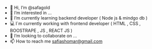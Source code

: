 - 👋 Hi, I’m @safagold
- 👀 I’m interested in ...
- 🌱 I’m currently learning  backend developer ( Node js & mindgo db )
- 💻 I`m currently working with frontend developer ( HTML , CSS , BOOSTRAPE , JS , REACT JS )
- 💞️ I’m looking to collaborate on ...
- 📫 How to reach me safiashomar@gmail.com

<!---
safagold/safagold is a ✨ special ✨ repository because its `README.md` (this file) appears on your GitHub profile.
You can click the Preview link to take a look at your changes.
--->
